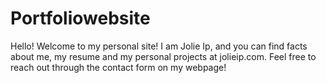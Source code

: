 # Portfoliowebsite
Hello! Welcome to my personal site! I am Jolie Ip, and you can find facts about me, my resume and my personal projects at jolieip.com. Feel free to reach out through the contact form on my webpage!
